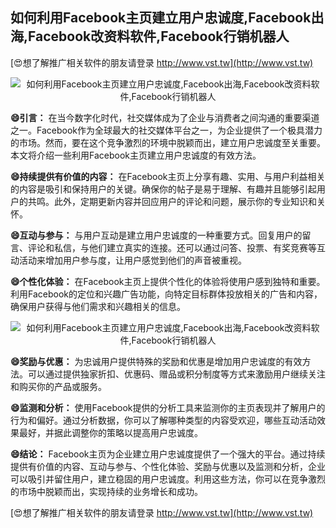 ## **如何利用Facebook主页建立用户忠诚度,Facebook出海,Facebook改资料软件,Facebook行销机器人**

[😍想了解推广相关软件的朋友请登录 http://www.vst.tw](http://www.vst.tw)

 <center><img src="https://vst.tw/MP4/tuiguang/png/1.png" alt="如何利用Facebook主页建立用户忠诚度,Facebook出海,Facebook改资料软件,Facebook行销机器人"></center>

**😄引言：**
在当今数字化时代，社交媒体成为了企业与消费者之间沟通的重要渠道之一。Facebook作为全球最大的社交媒体平台之一，为企业提供了一个极具潜力的市场。然而，要在这个竞争激烈的环境中脱颖而出，建立用户忠诚度至关重要。本文将介绍一些利用Facebook主页建立用户忠诚度的有效方法。

**😄持续提供有价值的内容：**
在Facebook主页上分享有趣、实用、与用户利益相关的内容是吸引和保持用户的关键。确保你的帖子是易于理解、有趣并且能够引起用户的共鸣。此外，定期更新内容并回应用户的评论和问题，展示你的专业知识和关怀。

**😄互动与参与：**
与用户互动是建立用户忠诚度的一种重要方式。回复用户的留言、评论和私信，与他们建立真实的连接。还可以通过问答、投票、有奖竞赛等互动活动来增加用户参与度，让用户感觉到他们的声音被重视。

**😄个性化体验：**
在Facebook主页上提供个性化的体验将使用户感到独特和重要。利用Facebook的定位和兴趣广告功能，向特定目标群体投放相关的广告和内容，确保用户获得与他们需求和兴趣相关的信息。

 <center><img src="https://vst.tw/MP4/tuiguang/png/5.png" alt="如何利用Facebook主页建立用户忠诚度,Facebook出海,Facebook改资料软件,Facebook行销机器人"></center>

**😄奖励与优惠：**
为忠诚用户提供特殊的奖励和优惠是增加用户忠诚度的有效方法。可以通过提供独家折扣、优惠码、赠品或积分制度等方式来激励用户继续关注和购买你的产品或服务。

**😄监测和分析：**
使用Facebook提供的分析工具来监测你的主页表现并了解用户的行为和偏好。通过分析数据，你可以了解哪种类型的内容受欢迎，哪些互动活动效果最好，并据此调整你的策略以提高用户忠诚度。

**😄结论：**
Facebook主页为企业建立用户忠诚度提供了一个强大的平台。通过持续提供有价值的内容、互动与参与、个性化体验、奖励与优惠以及监测和分析，企业可以吸引并留住用户，建立稳固的用户忠诚度。利用这些方法，你可以在竞争激烈的市场中脱颖而出，实现持续的业务增长和成功。

[😍想了解推广相关软件的朋友请登录 http://www.vst.tw](http://www.vst.tw)




